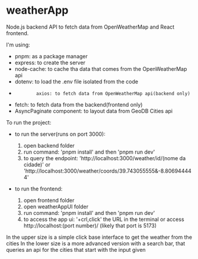 # weatherApp

Node.js backend API to fetch data from OpenWeatherMap and React frontend.

I'm using:

-   pnpm: as a package manager
-   express: to create the server
-   node-cache: to cache tha data that comes from the OpenWeatherMap api
-   dotenv: to load the .env file isolated from the code
-             axios: to fetch data from OpenWeatherMap api(backend only)
-   fetch: to fetch data from the backend(frontend only)
-   AsyncPaginate component: to layout data from GeoDB Cities api

To run the project:

-   to run the server(runs on port 3000):

    1.  open backend folder
    2.  run command: 'pnpm install' and then 'pnpm run dev'
    3.  to query the endpoint: 'http://localhost:3000/weather/id/(nome da cidade)' or 'http://localhost:3000/weather/coords/39.743055555&-8.806944444'

-   to run the frontend:
    1.  open frontend folder
    2.  open weatherAppUI folder
    3.  run command: 'pnpm install' and then 'pnpm run dev'
    4.  to access the app ui: '+crl,click' the URL in the terminal or access http://localhost:(port number)/ (likely that port is 5173)

In the upper size is a simple click base interface to get the weather from the cities
In the lower size is a more advanced version with a search bar, that queries an api for the cities that start with the input given
